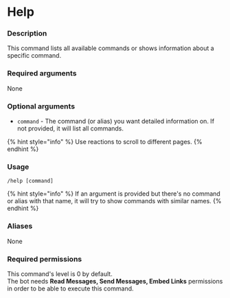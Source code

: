 # Help

### **Description**

This command lists all available commands or shows information about a specific command.

### **Required arguments**

None

### **Optional arguments**

* `command` - The command (or alias) you want detailed information on. If not provided, it will list all commands.

{% hint style="info" %}
Use reactions to scroll to different pages.
{% endhint %}

### **Usage**

```
/help [command]
```

{% hint style="info" %}
If an argument is provided but there's no command or alias with that name, it will try to show commands with similar names.
{% endhint %}

### **Aliases**

None

### **Required permissions**

This command's level is 0 by default.\
The bot needs **Read Messages, Send Messages, Embed Links** permissions in order to be able to execute this command.
